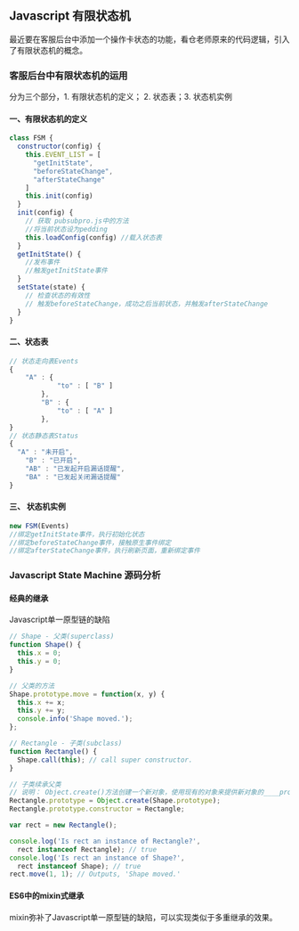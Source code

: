 ## Javascript 有限状态机

最近要在客服后台中添加一个操作卡状态的功能，看仓老师原来的代码逻辑，引入了有限状态机的概念。

### 客服后台中有限状态机的运用

分为三个部分，1. 有限状态机的定义； 2. 状态表；3. 状态机实例

#### 一、有限状态机的定义

```javascript
class FSM {
  constructor(config) {
    this.EVENT_LIST = [
      "getInitState",
      "beforeStateChange",
      "afterStateChange"
    ]
    this.init(config)
  }
  init(config) {
    // 获取 pubsubpro.js中的方法 
    //将当前状态设为pedding
    this.loadConfig(config) //载入状态表
  }
  getInitState() {
    //发布事件
    //触发getInitState事件
  }
  setState(state) {
    // 检查状态的有效性
    // 触发beforeStateChange，成功之后当前状态，并触发afterStateChange
  }
}
```

#### 二、状态表

```javascript
// 状态走向表Events
{
  	"A" : {
			"to" : [ "B" ]
		},
		"B" : {
			"to" : [ "A" ]
		},
}
// 状态静态表Status
{
  "A" : "未开启",
	"B" : "已开启",
	"AB" : "已发起开启漏话提醒",
	"BA" : "已发起关闭漏话提醒"
}
```

#### 三、 状态机实例

```javascript
new FSM(Events)
//绑定getInitState事件，执行初始化状态
//绑定beforeStateChange事件，接触原生事件绑定
//绑定afterStateChange事件，执行刷新页面，重新绑定事件
```



### Javascript State Machine 源码分析



#### 经典的继承

Javascript单一原型链的缺陷

```javascript
// Shape - 父类(superclass)
function Shape() {
  this.x = 0;
  this.y = 0;
}

// 父类的方法
Shape.prototype.move = function(x, y) {
  this.x += x;
  this.y += y;
  console.info('Shape moved.');
};

// Rectangle - 子类(subclass)
function Rectangle() {
  Shape.call(this); // call super constructor.
}

// 子类续承父类
// 说明： Object.create()方法创建一个新对象，使用现有的对象来提供新对象的____proto____
Rectangle.prototype = Object.create(Shape.prototype);
Rectangle.prototype.constructor = Rectangle;

var rect = new Rectangle();

console.log('Is rect an instance of Rectangle?',
  rect instanceof Rectangle); // true
console.log('Is rect an instance of Shape?',
  rect instanceof Shape); // true
rect.move(1, 1); // Outputs, 'Shape moved.'
```

#### ES6中的mixin式继承

mixin弥补了Javascript单一原型链的缺陷，可以实现类似于多重继承的效果。







